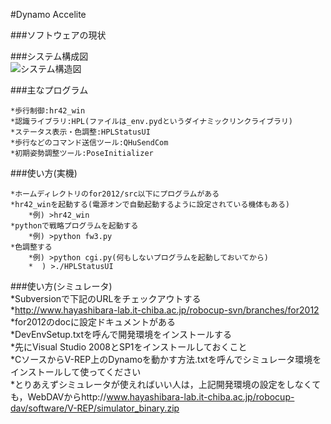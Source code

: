 #Dynamo Accelite  

###ソフトウェアの現状  

###システム構成図  
![システム構造図](https://06a1993a-a-62cb3a1a-s-sites.googlegroups.com/site/citbrainsi/sekkeisiryou/dynamo-accelite/accelite_system.png?attachauth=ANoY7crtsnk6VeHLTraT8Eqkqdq6LCqFDofmB1rQEvj6BtOxNad3BZwkuaZFmQX5nHn41nsM5aAzAcz_ihocqPMh_6Md1u8l_zlSfmk9ZlztOcjhVo34yvLjNegM8ZmRJk-wgEfrBrJ8jGEEvHU2_Sib1BA2tIQKJJ3ZLBE7TCVC0hqa_L3ZDqzJEe2jwJ5TualEtFBkCcsD_t1u1T3o0pa62UJX_zuKtjcEC9FsQorwER4kOZ7-A1fWL6tEuimJ2ztIsY37Vh92&attredirects=0)  

###主なプログラム  

    *歩行制御:hr42_win  
    *認識ライブラリ:HPL(ファイルは_env.pydというダイナミックリンクライブラリ)  
    *ステータス表示・色調整:HPLStatusUI  
    *歩行などのコマンド送信ツール:QHuSendCom  
    *初期姿勢調整ツール:PoseInitializer  
  
###使い方(実機)  

    *ホームディレクトリのfor2012/src以下にプログラムがある  
    *hr42_winを起動する(電源オンで自動起動するように設定されている機体もある)  
        *例) >hr42_win  
    *pythonで戦略プログラムを起動する  
        *例) >python fw3.py  
    *色調整する  
        *例) >python cgi.py(何もしないプログラムを起動しておいてから)  
        *  ) >./HPLStatusUI  
    
###使い方(シミュレータ)  
    *Subversionで下記のURLをチェックアウトする  
        *http://www.hayashibara-lab.it-chiba.ac.jp/robocup-svn/branches/for2012  
    *for2012のdocに設定ドキュメントがある  
        *DevEnvSetup.txtを呼んで開発環境をインストールする  
            *先にVisual Studio 2008とSP1をインストールしておくこと  
        *CソースからV-REP上のDynamoを動かす方法.txtを呼んでシミュレータ環境をインストールして使ってください  
    *とりあえずシミュレータが使えればいい人は，上記開発環境の設定をしなくても，WebDAVからhttp://www.hayashibara-lab.it-chiba.ac.jp/robocup-dav/software/V-REP/simulator_binary.zip  
  
